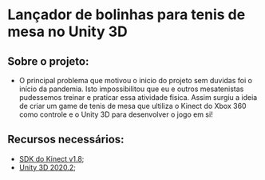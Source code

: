 # Lançador de bolinhas para tenis de mesa no Unity 3D
## Sobre o projeto:
* O principal problema que motivou o inicio do projeto sem duvidas foi o início da pandemia. Isto impossibilitou que eu e outros mesatenistas pudessemos treinar e praticar essa atividade fisica. Assim surgiu a ideia de criar um game de tenis de mesa que ultiliza o Kinect do Xbox 360 como controle e o Unity 3D para desenvolver o jogo em si!  
## Recursos necessários:
* [SDK do Kinect v1.8](https://www.microsoft.com/en-us/download/details.aspx?id=40278);
* [Unity 3D 2020.2](https://unity3d.com/pt/get-unity/download);
